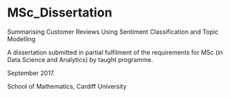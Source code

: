 # MSc_Dissertation

Summarising Customer Reviews Using Sentiment Classification and Topic Modelling

A dissertation submitted in partial fulfilment of the requirements for MSc (in Data Science and Analytics) by taught programme.

September 2017.

School of Mathematics, Cardiff University

